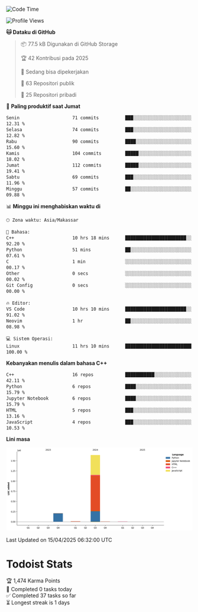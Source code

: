 <!--START_SECTION:waka-->
![Code Time](http://img.shields.io/badge/Code%20Time-167%20hrs%2021%20mins-blue)

![Profile Views](http://img.shields.io/badge/Profil%20dilihat-0-blue)

**🐱 Dataku di GitHub** 

> 📦 77.5 kB Digunakan di GitHub Storage 
 > 
> 🏆 42 Kontribusi pada 2025
 > 
> 💼 Sedang bisa dipekerjakan
 > 
> 📜 63 Repositori publik 
 > 
> 🔑 25 Repositori pribadi 
 > 
📅 **Paling produktif saat Jumat** 

```text
Senin                    71 commits          ███░░░░░░░░░░░░░░░░░░░░░░   12.31 % 
Selasa                   74 commits          ███░░░░░░░░░░░░░░░░░░░░░░   12.82 % 
Rabu                     90 commits          ████░░░░░░░░░░░░░░░░░░░░░   15.60 % 
Kamis                    104 commits         █████░░░░░░░░░░░░░░░░░░░░   18.02 % 
Jumat                    112 commits         █████░░░░░░░░░░░░░░░░░░░░   19.41 % 
Sabtu                    69 commits          ███░░░░░░░░░░░░░░░░░░░░░░   11.96 % 
Minggu                   57 commits          ██░░░░░░░░░░░░░░░░░░░░░░░   09.88 % 
```


📊 **Minggu ini menghabiskan waktu di** 

```text
🕑︎ Zona waktu: Asia/Makassar

💬 Bahasa: 
C++                      10 hrs 18 mins      ███████████████████████░░   92.20 % 
Python                   51 mins             ██░░░░░░░░░░░░░░░░░░░░░░░   07.61 % 
C                        1 min               ░░░░░░░░░░░░░░░░░░░░░░░░░   00.17 % 
Other                    0 secs              ░░░░░░░░░░░░░░░░░░░░░░░░░   00.02 % 
Git Config               0 secs              ░░░░░░░░░░░░░░░░░░░░░░░░░   00.00 % 

🔥 Editor: 
VS Code                  10 hrs 10 mins      ███████████████████████░░   91.02 % 
Neovim                   1 hr                ██░░░░░░░░░░░░░░░░░░░░░░░   08.98 % 

💻 Sistem Operasi: 
Linux                    11 hrs 10 mins      █████████████████████████   100.00 % 
```

**Kebanyakan menulis dalam bahasa C++** 

```text
C++                      16 repos            ███████████░░░░░░░░░░░░░░   42.11 % 
Python                   6 repos             ████░░░░░░░░░░░░░░░░░░░░░   15.79 % 
Jupyter Notebook         6 repos             ████░░░░░░░░░░░░░░░░░░░░░   15.79 % 
HTML                     5 repos             ███░░░░░░░░░░░░░░░░░░░░░░   13.16 % 
JavaScript               4 repos             ███░░░░░░░░░░░░░░░░░░░░░░   10.53 % 
```



**Lini masa**

![Lines of Code chart](https://raw.githubusercontent.com/yusuf601/yusuf601/main/assets/bar_graph.png)


 Last Updated on 15/04/2025 06:32:00 UTC
<!--END_SECTION:waka-->
# Todoist Stats

<!-- TODO-IST:START -->
🏆  1,474 Karma Points           
🌸  Completed 0 tasks today           
✅  Completed 37 tasks so far           
⏳  Longest streak is 1 days
<!-- TODO-IST:END -->
